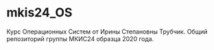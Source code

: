 # mkis24_OS
Курс Операционных Систем от Ирины Степановны Трубчик. Общий репозиторий группы МКИС24 образца 2020 года.
